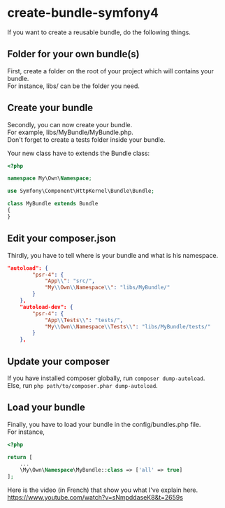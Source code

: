 # create-bundle-symfony4

If you want to create a reusable bundle, do the following things.

## Folder for your own bundle(s)

First, create a folder on the root of your project which will contains your bundle.  
For instance, libs/ can be the folder you need.

## Create your bundle

Secondly, you can now create your bundle.  
For example, libs/MyBundle/MyBundle.php.  
Don't forget to create a tests folder inside your bundle.

Your new class have to extends the Bundle class:

```php
<?php 

namespace My\Own\Namespace;

use Symfony\Component\HttpKernel\Bundle\Bundle;

class MyBundle extends Bundle
{
}

```
## Edit your composer.json

Thirdly, you have to tell where is your bundle and what is his namespace.  

```json
"autoload": {
        "psr-4": {
            "App\\": "src/",
            "My\\Own\\Namespace\\": "libs/MyBundle/"
        }
    },
    "autoload-dev": {
        "psr-4": {
            "App\\Tests\\": "tests/",
            "My\\Own\\Namespace\\Tests\\": "libs/MyBundle/tests/"
        }
    },
```

## Update your composer

If you have installed composer globally, run `composer dump-autoload`.  
Else, run `php path/to/composer.phar dump-autoload`.

## Load your bundle

Finally, you have to load your bundle in the config/bundles.php file.  
For instance,  
```php
<?php

return [
    ...
    \My\Own\Namespace\MyBundle::class => ['all' => true]
];
```

Here is the video (in French) that show you what I've explain here.  
https://www.youtube.com/watch?v=sNmpddaseK8&t=2659s
